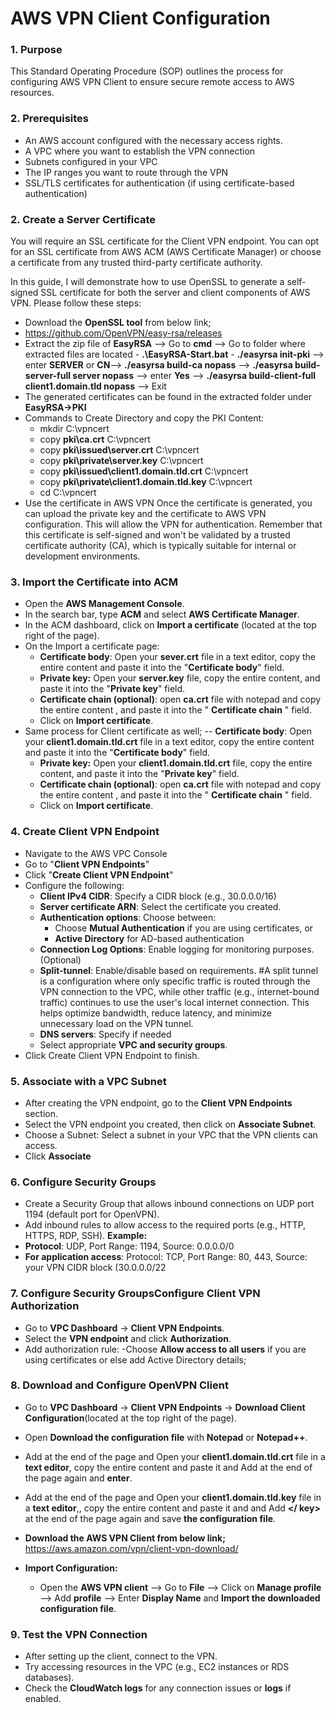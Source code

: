 # AWS VPN Client Configuration

### 1. Purpose
This Standard Operating Procedure (SOP) outlines the process for configuring AWS VPN Client to ensure secure remote access to AWS resources.

### 2. Prerequisites
- An AWS account configured with the necessary access rights.
- A VPC where you want to establish the VPN connection
- Subnets configured in your VPC
- The IP ranges you want to route through the VPN
- SSL/TLS certificates for authentication (if using certificate-based authentication)

### 2. Create a Server Certificate
You will require an SSL certificate for the Client VPN endpoint. You can opt for an SSL certificate from AWS ACM (AWS Certificate Manager) or choose a certificate from any trusted third-party certificate authority.

In this guide, I will demonstrate how to use OpenSSL to generate a self-signed SSL certificate for both the server and client components of AWS VPN. Please follow these steps:

- Download the **OpenSSL tool** from below link;
- https://github.com/OpenVPN/easy-rsa/releases
- Extract the zip file of **EasyRSA** --> Go to **cmd** --> Go to folder where extracted files are located
            - **.\EasyRSA-Start.bat**
            - **./easyrsa init-pki** --> enter **SERVER** or **CN**--> **./easyrsa build-ca nopass** --> **./easyrsa build-server-full server nopass** --> enter **Yes** --> **./easyrsa build-client-full client1.domain.tld nopass** --> Exit
- The generated certificates can be found in the extracted folder under **EasyRSA->PKI**
- Commands to Create Directory and copy the PKI Content:
  - mkdir C:\vpncert
  - copy **pki\ca.crt** C:\vpncert
  - copy **pki\issued\server.crt** C:\vpncert
  - copy **pki\private\server.key** C:\vpncert
  - copy **pki\issued\client1.domain.tld.crt** C:\vpncert
  - copy **pki\private\client1.domain.tld.key** C:\vpncert
  - cd C:\vpncert
 - Use the certificate in AWS VPN
Once the certificate is generated, you can upload the private key and the certificate to AWS VPN configuration. This will allow the VPN for authentication.
Remember that this certificate is self-signed and won't be validated by a trusted certificate authority (CA), which is typically suitable for internal or development environments.

### 3.	Import the Certificate into ACM
- Open the **AWS Management Console**.
- In the search bar, type **ACM** and select **AWS Certificate Manager**.
- In the ACM dashboard, click on **Import a certificate** (located at the top right of the page).
- On the Import a certificate page:
   - **Certificate body**: Open your **sever.crt** file in a text editor, copy the entire content and paste it into the "**Certificate body**" field.
   - **Private key:** Open your **server.key** file, copy the entire content, and paste it into the "**Private key**" field.
   - **Certificate chain (optional)**: open **ca.crt** file with notepad and copy the entire content , and paste it into the " **Certificate chain** " field.
   - Click on **Import certificate**.
 - Same process for Client certificate as well;
   -- **Certificate body**: Open your **client1.domain.tld.crt** file in a text editor, copy the entire content and paste it into the "**Certificate body**" field.
   - **Private key:** Open your **client1.domain.tld.crt** file, copy the entire content, and paste it into the "**Private key**" field.
   - **Certificate chain (optional)**: open **ca.crt** file with notepad and copy the entire content , and paste it into the " **Certificate chain** " field.
   - Click on **Import certificate**.

### 4.	Create Client VPN Endpoint
- Navigate to the AWS VPC Console
- Go to "**Client VPN Endpoints**"
- Click "**Create Client VPN Endpoint**"
- Configure the following:
    - **Client IPv4 CIDR**: Specify a CIDR block (e.g., 30.0.0.0/16)
    - **Server certificate ARN**: Select the certificate you created.
    - **Authentication options**: Choose between:
        - Choose **Mutual Authentication** if you are using certificates, or
        - **Active Directory** for AD-based authentication
    - **Connection Log Options**: Enable logging for monitoring purposes. (Optional)
    - **Split-tunnel**: Enable/disable based on requirements.
      #A split tunnel is a configuration where only specific traffic is routed through the VPN connection to the VPC, while other traffic (e.g., internet-bound traffic) continues to use the user's local internet connection. This helps optimize bandwidth, reduce latency, and minimize unnecessary load on the VPN tunnel.
    - **DNS servers**: Specify if needed
    - Select appropriate **VPC and security groups**.
- Click Create Client VPN Endpoint to finish.
  
### 5.	Associate with a VPC Subnet
- After creating the VPN endpoint, go to the **Client VPN Endpoints** section.
- Select the VPN endpoint you created, then click on **Associate Subnet**.
- Choose a Subnet: Select a subnet in your VPC that the VPN clients can access.
- Click **Associate**

### 6.	Configure Security Groups
- Create a Security Group that allows inbound connections on UDP port 1194 (default port for OpenVPN).
- Add inbound rules to allow access to the required ports (e.g., HTTP, HTTPS, RDP, SSH).
  **Example:**
- **Protocol**: UDP, Port Range: 1194, Source: 0.0.0.0/0
- **For application access**: Protocol: TCP, Port Range: 80, 443, Source: your VPN CIDR block (30.0.0.0/22

### 7.	Configure Security GroupsConfigure Client VPN Authorization
- Go to **VPC Dashboard** → **Client VPN Endpoints**.
- Select the **VPN endpoint** and click **Authorization**.
- Add authorization rule:
  -Choose **Allow access to all users** if you are using certificates or else add Active Directory details;

### 8.	Download and Configure OpenVPN Client
- Go to **VPC Dashboard** → **Client VPN Endpoints** → **Download Client Configuration**(located at the top right of the page).
- Open **Download the configuration file** with **Notepad** or **Notepad++**.
- Add **<cert>** at the end of the page and Open your **client1.domain.tld.crt** file in a **text editor**, copy the entire content and paste it and Add **</cert>** at the end of the page again and **enter**.
- Add **<key>** at the end of the page and Open your **client1.domain.tld.key** file in a **text editor**,, copy the entire content and paste it and and Add **</ key>** at the end of the page again and save **the configuration file**.
- **Download the AWS VPN Client from below link;**
https://aws.amazon.com/vpn/client-vpn-download/

- **Import Configuration:**
  - Open the **AWS VPN client** --> Go to **File** --> Click on **Manage profile** --> Add **profile** --> Enter **Display Name** and **Import the downloaded configuration file**.

### 9.	Test the VPN Connection
- After setting up the client, connect to the VPN.
- Try accessing resources in the VPC (e.g., EC2 instances or RDS databases).
- Check the **CloudWatch logs** for any connection issues or **logs** if enabled.











